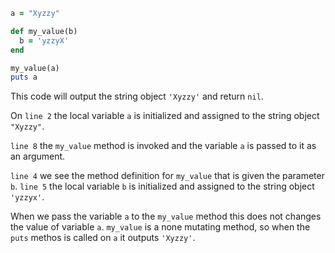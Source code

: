 ```ruby
a = "Xyzzy"

def my_value(b)
  b = 'yzzyX'
end

my_value(a)
puts a
```

This code will output the string object `'Xyzzy'` and return `nil`.

On `line 2` the local variable `a` is initialized and assigned to the string object `"Xyzzy"`.

`line 8` the `my_value` method is invoked and the variable `a` is passed to it as an argument. 

`line 4` we see the method definition for `my_value` that is given the parameter `b`. `line 5` the local variable `b` is initialized and assigned to the string object `'yzzyx'`.

When we pass the variable `a` to the `my_value` method this does not changes the value of variable `a`. `my_value` is a none mutating method, so when the `puts` methos is called on `a` it outputs `'Xyzzy'`.
